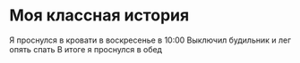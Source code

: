 # Моя классная история

Я проснулся в кровати в воскресенье в 10:00
Выключил будильник и лег опять спать
В итоге я проснулся в обед